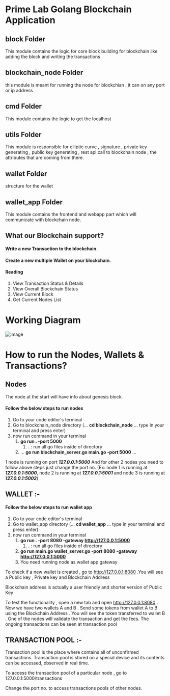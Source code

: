 # Prime Lab Golang Blockchain Application

## block Folder 

This module contains the logic for core block building for blockchain like adding the block and writing the transactions 


## blockchain_node Folder

this module is meant for running the node for blockchian . it can on any port or ip address


## cmd Folder

This module contains the logic to get the localhost 

## utils Folder

This module is responsible for elliptic curve , signature , private key generating , public key generating , rest api call to blockchain node , the attributes that are coming from there.

## wallet Folder

structure for the wallet 


## wallet_app Folder

This module contains the frontend and webapp part which will communicate with blockchain node.

## What our Blockchain support?

#### Write a new Transaction to the blockchain.

#### Create a new multiple Wallet on your blockchain.

#### Reading
 1. View Transaction Status & Details
 2. View Overall Blockchain Status
 3. View Current Block
 4. Get Current Nodes List


# Working Diagram 
![image](https://user-images.githubusercontent.com/103436234/170375896-f5454d55-3bb3-4276-bfb1-3381198af184.png)


# How to run the Nodes, Wallets & Transactions?


## Nodes 
The node at the start will have info about genesis block. 

#### Follow the below steps to run nodes

1. Go to your code editor's terminal
2. Go to blockchain_node directory (... **cd blockchain_node** ... type in your terminal and press enter)
3. now run command in your terminal
   1. **go run . -port 5000**  
      1. **.** : run all go files inside of directory
   2. ... **go run blockchain_server.go main.go -port 5000** ...

1 node is running on port ***127.0.0.1:5000*** And for other 2 nodes you need to follow above steps  just change the port no. (Ex: node 1 is running at ***127.0.0.1:5000***, node 2 is running at ***127.0.0.1:5001*** and node 3 is running at ***127.0.0.1:5002***)


## WALLET :-

#### Follow the below steps to run wallet app

1. Go to your code editor's terminal
2. Go to wallet_app directory (... **cd wallet_app** ... type in your terminal and press enter)
3. now run command in your terminal
   1. **go run . -port 8080 -gateway http://127.0.0.1:5000** 
      1. **.** : run all go files inside of directory
   2. **go run main.go wallet_server.go -port 8080 -gateway http://127.0.0.1:5000** 
   3. You need running node as wallet app gateway

To check if a new wallet is created , go to http://127.0.0.1:8080 .You will see a Public key , Private key and Blockchain Address 

Blockchain address is actually a user friendly and shorter version of Public Key

To test the functionality , open a new tab and open http://127.0.0.1:8080 . Now we have two wallets A and B . Send some tokens from wallet A to B using the Blockchain Address .
You will see the token transferred to wallet B . One of the nodes will validate the transaction and get the fees. The ongoing transactions can be seen at transaction pool



## TRANSACTION POOL :-

Transaction pool is the place where contains all of unconfirmed transactions. Transaction pool is stored on a special device and its contents can be accessed, observed in real time.

To access the transaction pool of a particular node  , go to 127.0.0.1:5000/transactions

Change the port no. to access transactions pools of other nodes.











